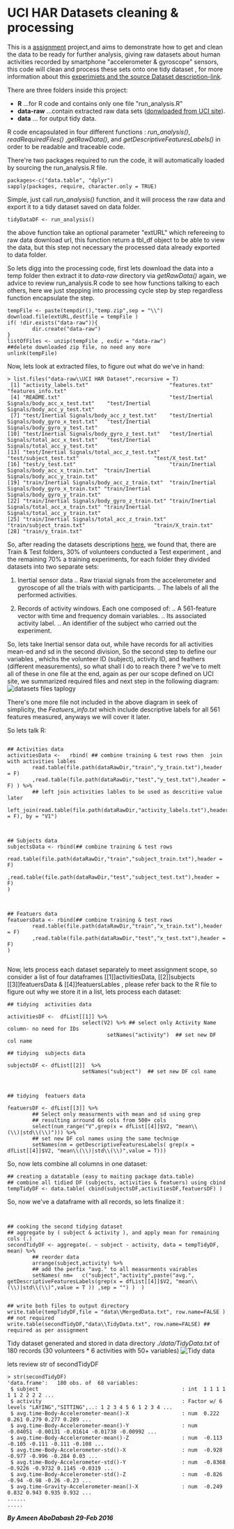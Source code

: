 UCI HAR Datasets cleaning & processing 
==================================
This is a [assignment](https://www.coursera.org/learn/data-cleaning/peer/FIZtT/getting-and-cleaning-data-course-project) project,and aims to demonstrate how to get and clean  the data to be ready for further analysis, giving raw datasets about human activities recorded by smartphone "accelerometer & gyroscope" sensors, this code will clean and process these sets onto one tidy dataset , for more information about this [experimiets and the source Dataset description-link](http://archive.ics.uci.edu/ml/datasets/Human+Activity+Recognition+Using+Smartphones).


There are three folders inside this project:

- **R** 
...for R code and contains only one file "run_analysis.R"
- **data-raw**
...contain extracted raw data sets ([donwloaded from UCI site](https://d396qusza40orc.cloudfront.net/getdata%2Fprojectfiles%2FUCI%20HAR%20Dataset.zip)).
- **data**
... for output tidy data.


R code encapsulated in four different functions : *run_analysis()*, *readRequiredFiles()* ,*getRawData()*, and *getDescriptiveFeaturesLabels()*  in order to be readable and traceable code.

There're two packages required to run the code, it will automatically loaded by  sourcing the run_analysis.R file.

```splus
packages<-c("data.table", "dplyr")
sapply(packages, require, character.only = TRUE)
```

Simple, just call *run_analysis()* function, and it will process the raw data and export it to a tidy dataset saved on data folder.

```splus
tidyDataDF <- run_analysis() 

```
the above function take an optional parameter "extURL" which refereeing to raw data download url, this function return a tbl_df object to be able to view the data, but this step not necessary the processed data already exported to data folder.


So lets digg into the processing code, first lets download the data into a temp folder then extract it to *data-raw* directory via *getRawData()*
again, we advice to review run_analysis.R code to see how functions talking to each others, here we just stepping into processing cycle step by step regardless function encapsulate the step.

```splus
tempFile <- paste(tempdir(),"temp.zip",sep = "\\")
download.file(extURL,destfile = tempFile )
if( !dir.exists("data-raw")){
        dir.create("data-raw")
}
listOfFiles <- unzip(tempFile , exdir = "data-raw")
##delete downloaded zip file, no need any more 
unlink(tempFile)
```

Now, lets look at extracted files, to figure out what do we've in hand:
```splus
> list.files("data-raw\\UCI HAR Dataset",recursive = T)
 [1] "activity_labels.txt"                          "features.txt"                                 "features_info.txt"                           
 [4] "README.txt"                                   "test/Inertial Signals/body_acc_x_test.txt"    "test/Inertial Signals/body_acc_y_test.txt"   
 [7] "test/Inertial Signals/body_acc_z_test.txt"    "test/Inertial Signals/body_gyro_x_test.txt"   "test/Inertial Signals/body_gyro_y_test.txt"  
[10] "test/Inertial Signals/body_gyro_z_test.txt"   "test/Inertial Signals/total_acc_x_test.txt"   "test/Inertial Signals/total_acc_y_test.txt"  
[13] "test/Inertial Signals/total_acc_z_test.txt"   "test/subject_test.txt"                        "test/X_test.txt"                             
[16] "test/y_test.txt"                              "train/Inertial Signals/body_acc_x_train.txt"  "train/Inertial Signals/body_acc_y_train.txt" 
[19] "train/Inertial Signals/body_acc_z_train.txt"  "train/Inertial Signals/body_gyro_x_train.txt" "train/Inertial Signals/body_gyro_y_train.txt"
[22] "train/Inertial Signals/body_gyro_z_train.txt" "train/Inertial Signals/total_acc_x_train.txt" "train/Inertial Signals/total_acc_y_train.txt"
[25] "train/Inertial Signals/total_acc_z_train.txt" "train/subject_train.txt"                      "train/X_train.txt"                           
[28] "train/y_train.txt"  
```

So, after reading the datasets descriptions [here](http://archive.ics.uci.edu/ml/datasets/Smartphone-Based+Recognition+of+Human+Activities+and+Postural+Transitions), we found that, there are Train & Test folders, 30% of volunteers conducted a Test experiment , and the remaining 70% a training experiments, for each folder they divided datasets into two separate sets:

1. Inertial sensor data 
 .. Raw triaxial signals from the accelerometer and gyroscope of all the trials with with participants. 
 .. The labels of all the performed activities. 

2. Records of activity windows. Each one composed of: 
 .. A 561-feature vector with time and frequency domain variables. 
 .. Its associated activity label. 
 .. An identifier of the subject who carried out the experiment.  

So, lets take Inertial sensor data out, while have records for all activities mean-ed and sd in the second division, So the second step to define our variables , whichs the volunteer ID (subject), activity ID, and feathers (different measurements), so what shall I do to reach there ? we've to melt all of these in one file at the end, again as per our scope defined on UCI site, we summarized required files and next step in the following diagram:
![datasets files taplogy](datasetsTapology.JPG)

There's one more file not included in the above diagram in seek of simplicity, the *Featuers_info.txt* which include descriptive labels for all 561 features measured, anyways we will cover it later.

So lets talk R:
```splus

## Activities data
activitiesData <-   rbind( ## combine training & test rows then  join with activities lables
        read.table(file.path(dataRawDir,"train","y_train.txt"),header = F)
        ,read.table(file.path(dataRawDir,"test","y_test.txt"),header = F) ) %>%
        ## left join activities lables to be used as descritive value later
        left_join(read.table(file.path(dataRawDir,"activity_labels.txt"),header = F), by = "V1")



## Subjects data
subjectsData <- rbind(## combine training & test rows 
        read.table(file.path(dataRawDir,"train","subject_train.txt"),header = F)
        ,read.table(file.path(dataRawDir,"test","subject_test.txt"),header = F)
)



## Featuers data
featuersData <- rbind(## combine training & test rows 
        read.table(file.path(dataRawDir,"train","x_train.txt"),header = F)
        ,read.table(file.path(dataRawDir,"test","x_test.txt"),header = F)
)


```
Now, lets process each dataset separately to meet assignment scope, so consider a list of four dataframes [[1]]activitiesData,  [[2]]subjects [[3]]featuersData &  [[4]]featuersLables , please refer back to the R file to figure out why we store it in a list, lets process each dataset:

```splus
## tidying  activities data

activitiesDF <-  dfList[[1]] %>%  
                        select(V2) %>% ## select only Activity Name column- no need for IDs
                                setNames("activity")  ## set new DF col name
                                
## tidying  subjects data

subjectsDF <- dfList[[2]]  %>% 
                        setNames("subject")  ## set new DF col name



## tidying  featuers data

featuersDF <- dfList[[3]] %>%  
        ## Select only measurments with mean and sd using grep
        ## resulting arround 66 cols from 500+ cols
        select(num_range("V",grep(x = dfList[[4]]$V2, "mean\\(\\)|std\\(\\)"))) %>%
        ## set new DF col names using the same techniqe
        setNames(nm = getDescriptiveFeaturesLabels( grep(x = dfList[[4]]$V2, "mean\\(\\)|std\\(\\)",value = T)))

```


So, now lets combine all columns in one dataset:

```splus
## creating a datatable (easy to maiting package data.table)
## combine all tidied DF (subjects, activities & featuers) using cbind
tempTidyDF <- data.table( cbind(subjectsDF,activitiesDF,featuersDF) )    

```

So, now we've a dataframe with all records, so lets finalize it :

```splus

  
## cooking the second tidying dataset
## aggregate by ( subject & activity ), and apply mean for remaining cols (.) 
secondTidyDF <- aggregate(. ~ subject - activity, data = tempTidyDF, mean) %>%
        ## reorder data
        arrange(subject,activity) %>%
        ## add the perfix "avg." to all measurments vairables
        setNames( nm=   c("subject","activity",paste("avg.", getDescriptiveFeaturesLabels(grep(x = dfList[[4]]$V2, "mean\\(\\)|std\\(\\)",value = T )) ,sep = "") )  )  
               

## write both files to output directory
write.table(tempTidyDF,file = "data\\MergedData.txt", row.name=FALSE ) ## not required
write.table(secondTidyDF,"data\\TidyData.txt", row.name=FALSE) ## required as per assignment

```


Tidy dataset generated and stored in data directory *./data/TidyData.txt* of 180 records (30 volunteers * 6 activities with 50+ variables)
![Tidy data](tidyDataExample.JPG)

lets review str of secondTidyDF

```splus
> str(secondTidyDF)
'data.frame':	180 obs. of  68 variables:
 $ subject                                              : int  1 1 1 1 1 1 2 2 2 2 ...
 $ activity                                             : Factor w/ 6 levels "LAYING","SITTING",..: 1 2 3 4 5 6 1 2 3 4 ...
 $ avg.time-Body-Accelerometer-mean()-X                 : num  0.222 0.261 0.279 0.277 0.289 ...
 $ avg.time-Body-Accelerometer-mean()-Y                 : num  -0.04051 -0.00131 -0.01614 -0.01738 -0.00992 ...
 $ avg.time-Body-Accelerometer-mean()-Z                 : num  -0.113 -0.105 -0.111 -0.111 -0.108 ...
 $ avg.time-Body-Accelerometer-std()-X                  : num  -0.928 -0.977 -0.996 -0.284 0.03 ...
 $ avg.time-Body-Accelerometer-std()-Y                  : num  -0.8368 -0.9226 -0.9732 0.1145 -0.0319 ...
 $ avg.time-Body-Accelerometer-std()-Z                  : num  -0.826 -0.94 -0.98 -0.26 -0.23 ...
 $ avg.time-Gravity-Accelerometer-mean()-X              : num  -0.249 0.832 0.943 0.935 0.932 ...
......
.....
```

***By Ameen AboDabash  29-Feb 2016***



   [aabodabash]: <https://github.com/aabodabash>
   [git-repo-url]: <https://github.com/aabodabash/wearable_computing_data_cleaning.git>
   [Ameen AboDabash]: <https://ae.linkedin.com/in/prophysicist>
 

